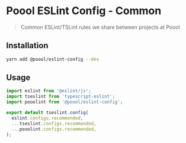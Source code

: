 # Poool ESLint Config - Common

> Common ESLint/TSLint rules we share between projects at Poool

## Installation

```bash
yarn add @poool/eslint-config --dev
```

## Usage

```ts
import eslint from '@eslint/js';
import tseslint from 'typescript-eslint';
import pooolint from '@poool/eslint-config';

export default tseslint.config(
  eslint.configs.recommended,
  ...tseslint.configs.recommended,
  ...pooolint.configs.recommended,
);
```
